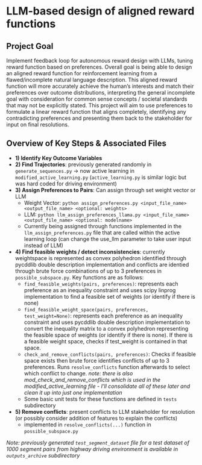 #  LLM-based design of aligned reward functions
## Project Goal
Implement feedback loop for autonomous reward design with LLMs, tuning reward function based on preferences. Overall goal is being able to design an aligned reward function for reinforcement learning from a flawed/incomplete natural language description. This aligned reward function will more accurately achieve the human’s interests and match their preferences over outcome distributions, interpreting the general incomplete goal with consideration for common sense concepts / societal standards that may not be explicitly stated. This project will aim to use preferences to formulate a linear reward function that aligns completely, identifying any contradicting preferences and presenting them back to the stakeholder for input on final resolutions.

## Overview of Key Steps & Associated Files
- **1) Identify Key Outcome Variables**
- **2) Find Trajectories**: previously generated randomly in `generate_sequences.py` -> now active learning in `modified_active_learning.py` (`active_learning.py` is similar logic but was hard coded for driving environment)
- **3) Assign Preferences to Pairs**: Can assign through set weight vector or LLM
  - Weight Vector: `python assign_preferences.py <input_file_name> <output_file_name> <optional: weights>`
  - LLM: `python llm_assign_preferences_llama.py <input_file_name> <output_file_name> <optional: modelname>`
  - Currently being assigned through functions implemented in the `llm_assign_preferences.py` file that are called within the active learning loop (can change the use_llm parameter to take user input instead of LLM)
- **4) Find feasible weights / detect inconsistencies**: currently weightspace is represented as convex polyhedron identified through pycddlib double description implementation and conflicts are identied through brute force combinations of up to 3 preferences in `possible_subspace.py`. Key functions are as follows:
  - `find_feasible_weights(pairs, preferences)`: represents each preference as an inequality constraint and uses scipy linprog implementation to find a feasible set of weights (or identify if there is none)
  - `find_feasible_weight_space(pairs, preferences, test_weight=None)`: represents each preference as an inequality constraint and uses pycddlib double description implementation to convert the inequality matrix to a convex polyhedron representing the feasible space of weights (or identify if there is none). If there is a feasible weight space, checks if test_weight is contained in that space.
  - `check_and_remove_conflicts(pairs, preferences)`: Checks if feasible space exists then brute force identifies conflicts of up to 3 preferences. Runs `resolve_conflicts` function afterwards to select which conflict to change. *note: there is also mod_check_and_remove_conflicts which is used in the modified_active_learning file - I'll consolidate all of these later and clean it up into just one implementation*
  - Some basic unit tests for these functions are defined in `tests` subdirectory
- **5) Remove conflicts**: present conflicts to LLM stakeholder for resolution (or possibly consider addition of features to explain the conflicts)
  - implemented in `resolve_conflicts(...)` function in `possible_subspace.py`
 
*Note: previously generated `test_segment_dataset` file for a test dataset of 1000 segment pairs from highway driving environment is available in `outputs_archive` subdirectory*

